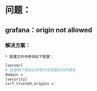 # 问题：
## grafana：origin not allowed
### 解决方案：
    * 配置文件中修改如下配置：
```bash 
[server]
# 这里两个域名应该改为浏览器访问的域名
domain = 
[security]
csrf_trusted_origins =
```
